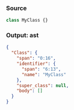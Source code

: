 ### Source
```js parse:expr
class MyClass {}
```

### Output: ast
```json
{
  "Class": {
    "span": "0:16",
    "identifier": {
      "span": "6:13",
      "name": "MyClass"
    },
    "super_class": null,
    "body": []
  }
}
```
